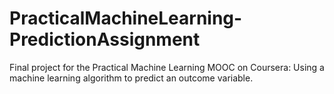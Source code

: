 PracticalMachineLearning-PredictionAssignment
=============================================

Final project for the Practical Machine Learning MOOC on Coursera: Using a machine learning algorithm to predict an outcome variable.
